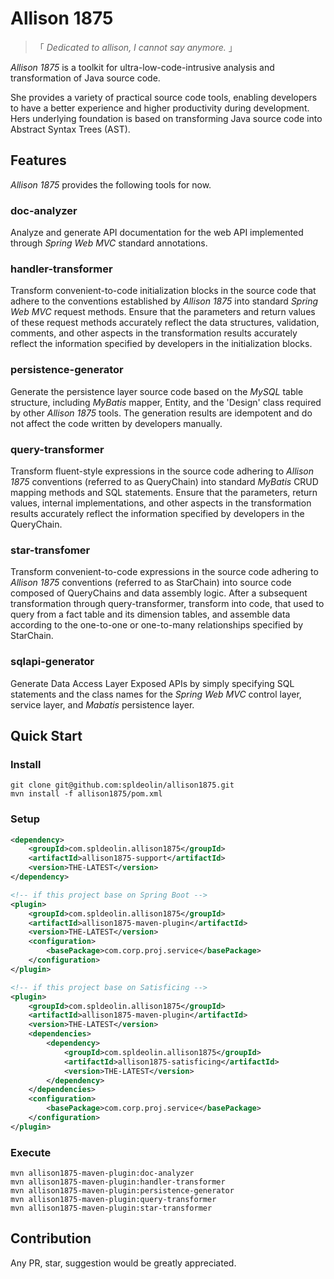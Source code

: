 # Allison 1875

> 「 *Dedicated to allison, I cannot say anymore.* 」

*Allison 1875* is a toolkit for ultra-low-code-intrusive analysis and transformation of Java source code.

She provides a variety of practical source code tools, enabling developers to have a better experience and higher productivity during development. Hers underlying foundation is based on transforming Java source code into Abstract Syntax Trees (AST).

## Features

*Allison 1875* provides the following tools for now.

### doc-analyzer

Analyze and generate API documentation for the web API implemented through *Spring Web MVC* standard annotations.

### handler-transformer

Transform convenient-to-code initialization blocks in the source code that adhere to the conventions established by *Allison 1875* into standard *Spring Web MVC* request methods. Ensure that the parameters and return values of these request methods accurately reflect the data structures, validation, comments, and other aspects in the transformation results accurately reflect the information specified by developers in the initialization blocks.

### persistence-generator

Generate the persistence layer source code based on the *MySQL* table structure, including *MyBatis* mapper, Entity, and the 'Design' class required by other *Allison 1875* tools. The generation results are idempotent and do not affect the code written by developers manually.

### query-transformer

Transform fluent-style expressions in the source code adhering to *Allison 1875* conventions (referred to as QueryChain) into standard *MyBatis* CRUD mapping methods and SQL statements. Ensure that the parameters, return values, internal implementations, and other aspects in the transformation results accurately reflect the information specified by developers in the QueryChain.

### star-transfomer

Transform convenient-to-code expressions in the source code adhering to *Allison 1875* conventions (referred to as StarChain) into source code composed of QueryChains and data assembly logic. After a subsequent transformation through query-transformer, transform into code, that used to query from a fact table and its dimension tables, and assemble data according to the one-to-one or one-to-many relationships specified by StarChain.

### sqlapi-generator

Generate Data Access Layer Exposed APIs by simply specifying SQL statements and the class names for the *Spring Web MVC* control layer, service layer, and *Mabatis* persistence layer.

## Quick Start

### Install

```shell
git clone git@github.com:spldeolin/allison1875.git
mvn install -f allison1875/pom.xml
```

### Setup

```xml
<dependency>
    <groupId>com.spldeolin.allison1875</groupId>
    <artifactId>allison1875-support</artifactId>
    <version>THE-LATEST</version>
</dependency>
```

```xml
<!-- if this project base on Spring Boot -->
<plugin>
    <groupId>com.spldeolin.allison1875</groupId>
    <artifactId>allison1875-maven-plugin</artifactId>
    <version>THE-LATEST</version>
    <configuration>
        <basePackage>com.corp.proj.service</basePackage>
    </configuration>
</plugin>

<!-- if this project base on Satisficing -->
<plugin>
    <groupId>com.spldeolin.allison1875</groupId>
    <artifactId>allison1875-maven-plugin</artifactId>
    <version>THE-LATEST</version>
    <dependencies>
        <dependency>
            <groupId>com.spldeolin.allison1875</groupId>
            <artifactId>allison1875-satisficing</artifactId>
            <version>THE-LATEST</version>
        </dependency>
    </dependencies>
    <configuration>
        <basePackage>com.corp.proj.service</basePackage>
    </configuration>
</plugin>
```

### Execute

```shell
mvn allison1875-maven-plugin:doc-analyzer
mvn allison1875-maven-plugin:handler-transformer
mvn allison1875-maven-plugin:persistence-generator
mvn allison1875-maven-plugin:query-transformer
mvn allison1875-maven-plugin:star-transformer
```

## Contribution

Any PR, star, suggestion would be greatly appreciated.